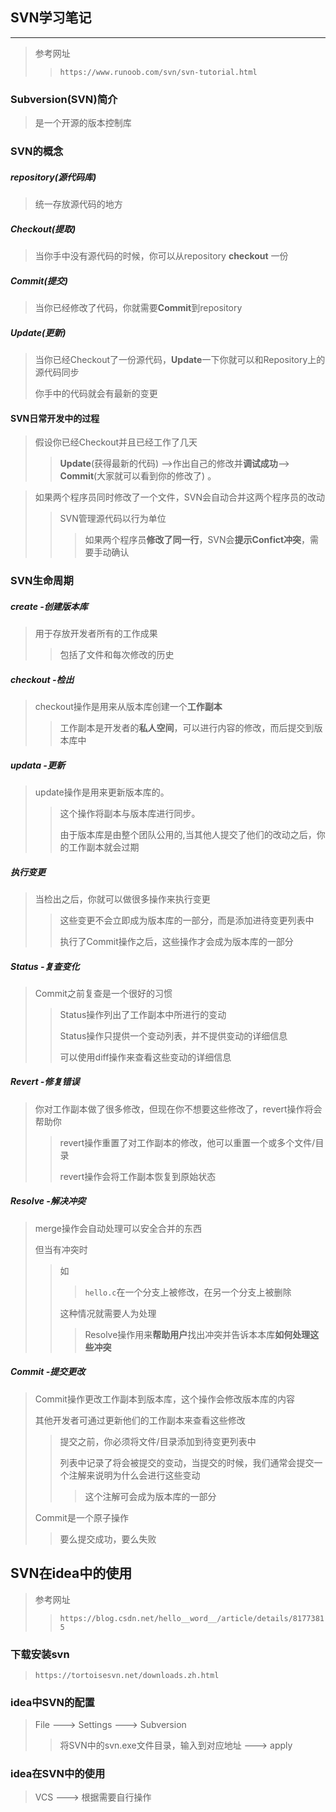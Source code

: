 ## SVN学习笔记

---

> 参考网址
>
> > `https://www.runoob.com/svn/svn-tutorial.html`

### Subversion(SVN)简介

> 是一个开源的版本控制库

### SVN的概念

##### repository(源代码库)

> 统一存放源代码的地方

##### Checkout(提取)

> 当你手中没有源代码的时候，你可以从repository **checkout** 一份

##### Commit(提交)

> 当你已经修改了代码，你就需要**Commit**到repository

##### Update(更新)

> 当你已经Checkout了一份源代码，**Update**一下你就可以和Repository上的源代码同步
>
> 你手中的代码就会有最新的变更



#### SVN日常开发中的过程

> 假设你已经Checkout并且已经工作了几天
>
> > **Update**(获得最新的代码) -->作出自己的修改并**调试成功**--> **Commit**(大家就可以看到你的修改了) 。

> 如果两个程序员同时修改了一个文件，SVN会自动合并这两个程序员的改动
>
> > SVN管理源代码以行为单位
> >
> > > 如果两个程序员**修改了同一行**，SVN会**提示Confict冲突**，需要手动确认



### SVN生命周期

##### create	-创建版本库

> 用于存放开发者所有的工作成果
>
> > 包括了文件和每次修改的历史

##### checkout	-检出

> checkout操作是用来从版本库创建一个**工作副本**
>
> > 工作副本是开发者的**私人空间**，可以进行内容的修改，而后提交到版本库中

##### updata	-更新

> update操作是用来更新版本库的。
>
> > 这个操作将副本与版本库进行同步。
> >
> > 由于版本库是由整个团队公用的,当其他人提交了他们的改动之后，你的工作副本就会过期

##### 执行变更

> 当检出之后，你就可以做很多操作来执行变更
>
> > 这些变更不会立即成为版本库的一部分，而是添加进待变更列表中
> >
> > 执行了Commit操作之后，这些操作才会成为版本库的一部分

##### Status	-复查变化

> Commit之前复查是一个很好的习惯
>
> > Status操作列出了工作副本中所进行的变动
> >
> > Status操作只提供一个变动列表，并不提供变动的详细信息
> >
> > 可以使用diff操作来查看这些变动的详细信息

##### Revert	-修复错误

> 你对工作副本做了很多修改，但现在你不想要这些修改了，revert操作将会帮助你
>
> > revert操作重置了对工作副本的修改，他可以重置一个或多个文件/目录
> >
> > revert操作会将工作副本恢复到原始状态

##### Resolve	-解决冲突

> merge操作会自动处理可以安全合并的东西
>
> 但当有冲突时
>
> > 如
> >
> > > `hello.c`在一个分支上被修改，在另一个分支上被删除
> >
> > 这种情况就需要人为处理
> >
> > >  Resolve操作用来**帮助用户**找出冲突并告诉本本库**如何处理这些冲突**

##### Commit	-提交更改

> Commit操作更改工作副本到版本库，这个操作会修改版本库的内容
>
> 其他开发者可通过更新他们的工作副本来查看这些修改
>
> > 提交之前，你必须将文件/目录添加到待变更列表中
> >
> > 列表中记录了将会被提交的变动，当提交的时候，我们通常会提交一个注解来说明为什么会进行这些变动
> >
> > > 这个注解可会成为版本库的一部分
>
> Commit是一个原子操作
>
> > 要么提交成功，要么失败



## SVN在idea中的使用

> 参考网址
>
> >`https://blog.csdn.net/hello__word__/article/details/81773815`

### 下载安装svn

> `https://tortoisesvn.net/downloads.zh.html`

### idea中SVN的配置

> File ---> Settings ---> Subversion
>
> > 将SVN中的svn.exe文件目录，输入到对应地址	---> apply

### idea在SVN中的使用

> VCS ---> 根据需要自行操作

